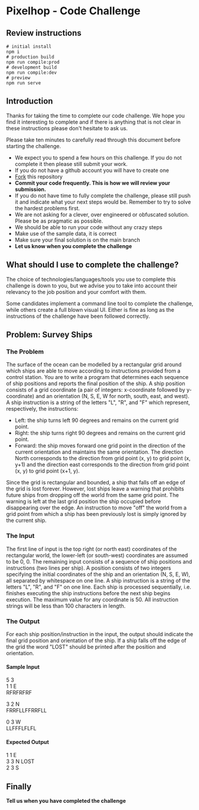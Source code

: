 # Pixelhop - Code Challenge

## Review instructions

```
# initial install
npm i
# production build
npm run compile:prod
# development build
npm run compile:dev
# preview
npm run serve
```

## Introduction
Thanks for taking the time to complete our code challenge. We hope you find it interesting to complete and if there is anything that is not clear in these instructions please don't hesitate to ask us.

Please take ten minutes to carefully read through this document before starting the challenge.

* We expect you to spend a few hours on this challenge. If you do not complete it then please still submit your work.
* If you do not have a github account you will have to create one
* [Fork](https://help.github.com/articles/fork-a-repo/) this repository
* **Commit your code frequently. This is how we will review your submission.**
* If you do not have time to fully complete the challenge, please still push it and indicate what your next steps would be. Remember to try to solve the hardest problems first.
* We are not asking for a clever, over engineered or obfuscated solution. Please be as pragmatic as possible.
* We should be able to run your code without any crazy steps
* Make use of the sample data, it is correct
* Make sure your final solution is on the main branch
* **Let us know when you complete the challenge**

## What should I use to complete the challenge?

The choice of technologies/languages/tools you use to complete this challenge is down to you, but we advise you to take into account their relevancy to the job position and your comfort with them.

Some candidates implement a command line tool to complete the challenge, while others create a full blown visual UI. Either is fine as long as the instructions of the challenge have been followed correctly.

## Problem: Survey Ships
### The Problem
The surface of the ocean can be modelled by a rectangular grid around which ships are able to move according to instructions provided from a control station. You are to write a program that determines each sequence of ship positions and reports the final position of the ship.
A ship position consists of a grid coordinate (a pair of integers: x-coordinate followed by y-coordinate) and an orientation (N, S, E, W for north, south, east, and west). A ship instruction is a string of the letters "L", "R", and "F" which represent, respectively, the instructions:
* Left: the ship turns left 90 degrees and remains on the current grid point.
* Right: the ship turns right 90 degrees and remains on the current grid point.
* Forward: the ship moves forward one grid point in the direction of the current orientation and maintains the same orientation.
The direction North corresponds to the direction from grid point (x, y) to grid point (x, y+1) and the direction east corresponds to the direction from grid point (x, y) to grid point (x+1, y).

Since the grid is rectangular and bounded, a ship that falls off an edge of the grid is lost forever. However, lost ships leave a warning that prohibits future ships from dropping off the world from the same grid point. The warning is left at the last grid position the ship occupied before disappearing over the edge. An instruction to move "off" the world from a grid point from which a ship has been previously lost is simply ignored by the current ship.
### The Input
The first line of input is the top right (or north east) coordinates of the rectangular world, the lower-left (or south-west) coordinates are assumed to be 0, 0.
The remaining input consists of a sequence of ship positions and instructions (two lines per ship). A position consists of two integers specifying the initial coordinates of the ship and an orientation (N, S, E, W), all separated by whitespace on one line. A ship instruction is a string of the letters "L", "R", and "F" on one line.
Each ship is processed sequentially, i.e. finishes executing the ship instructions before the next ship begins execution.
The maximum value for any coordinate is 50.
All instruction strings will be less than 100 characters in length.
### The Output
For each ship position/instruction in the input, the output should indicate the final grid position and orientation of the ship. If a ship falls off the edge of the grid the word "LOST" should be printed after the position and orientation.

#### Sample Input
5 3\
1 1 E\
RFRFRFRF

3 2 N\
FRRFLLFFRRFLL

0 3 W\
LLFFFLFLFL

#### Expected Output
1 1 E\
3 3 N LOST\
2 3 S

## Finally
**Tell us when you have completed the challenge**